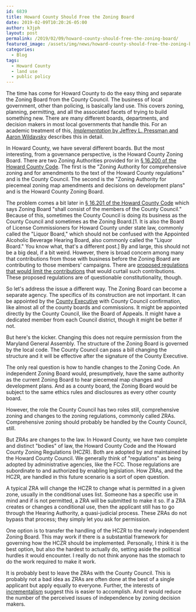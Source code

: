 ```yaml
---
id: 6839
title: Howard County Should Free the Zoning Board
date: 2019-02-09T10:20:26-05:00
author: k3jph
layout: post
permalink: /2019/02/09/howard-county-should-free-the-zoning-board/
featured_image: /assets/img/news/howard-county-should-free-the-zoning-board.png
categories:
  - Blog
tags:
  - Howard County
  - land use
  - public policy
---
```

The time has come for Howard County to do the easy thing and separate
the Zoning Board from the County Council. The business of local
government, other than policing, is basically land use. This covers
zoning, planning, permitting, and all the associated facets of
trying to build something new. There are many different boards,
departments, and decision makers in most local governments that
handle this. For an academic treatment of this, [_Implementation_
by Jeffrey L. Pressman and Aaron Wildavsky](https://www.amazon.com/dp/0520053311") 
describes this in detail.

In Howard County, we have several different boards. But the most
interesting, from a governance perspective, is the Howard County
Zoning Board. There are two Zoning Authorities provided for in [§
16.200 of the Howard County
Code](https://library.municode.com/md/howard_county/codes/code_of_ordinances?nodeId=HOCOCO_TIT16PLZOSULADERE_SUBTITLE_2ZO_S16.200ZOAUDESHTI).
The first is the "Zoning Authority for comprehensive zoning and for
amendments to the text of the Howard County regulations" and is the
County Council. The second is the "Zoning Authority for piecemeal
zoning map amendments and decisions on development plans" and is
the Howard County Zoning Board.

The problem comes a bit later in [§ 16.201 of the Howard County
Code](https://library.municode.com/md/howard_county/codes/code_of_ordinances?nodeId=HOCOCO_TIT16PLZOSULADERE_SUBTITLE_2ZO_S16.201AU)
which says Zoning Board "shall consist of the members of the County
Council." Because of this, sometimes the County Council is doing
its business as the County Council and sometimes as the Zoning
Board.[1\. It is also the Board of License Commissioners for Howard
County under state law, commonly called the "Liquor Board," which
should not be confused with the Appointed Alcoholic Beverage Hearing
Board, also commonly called the "Liquor Board." You know what,
that's a different post.] By and large, this should not be a big
deal, if a bit weird. However, there is broad concern among many
that contributions from those with business before the Zoning Board
are contributing to those members' campaigns. There are [proposed
regulations that would limit the
contributions](https://www.peoplesvoicellc.org/) that would curtail
such contributions. These proposed regulations are of questionable
constitutionality, though.

So let's address the issue a different way. The Zoning Board can
become a separate agency. The specifics of its construction are not
important. It can be appointed by the [County
Executive](https://www.howardcountymd.gov/Branches/County-Executive) with
County Council confirmation, like almost all of the county boards
and commissions. It might be appointed directly by the County
Council, like the Board of Appeals. It might have a dedicated member
from each Council district, though it might be better if not.

But here's the kicker. Changing this does not require permission
from the Maryland General Assembly. The structure of the Zoning
Board is governed by the local code. The County Council can pass a
bill changing the structure and it will be effective after the
signature of the County Executive.

The only real question is how to handle changes to the Zoning Code.
An independent Zoning Board would, presumptively, have the same
authority as the current Zoning Board to hear piecemeal map changes
and development plans. And as a county board, the Zoning Board would
be subject to the same ethics rules and disclosures as every other
county board.

However, the role the County Council has two roles still, comprehensive
zoning and changes to the zoning regulations, commonly called ZRAs.
Comprehensive zoning should probably be handled by the County
Council, still.

But ZRAs are changes to the law. In Howard County, we have two
complete and distinct "bodies" of law, the Howard County Code and
the Howard County Zoning Regulations (HCZR). Both are adopted by
and maintained by the Howard County Council. We generally think of
"regulations" as being adopted by administrative agencies, like the
FCC. Those regulations are subordinate to and authorized by enabling
legislation. How ZRAs, and the HCZR, are handled in this future
scenario is a sort of open question.

A typical ZRA will change the HCZR to change what is permitted in
a given zone, usually in the conditional uses list. Someone has a
specific use in mind and if is not permitted, a ZRA will be submitted
to make it so. If a ZRA creates or changes a conditional use, then
the applicant still has to go through the Hearing Authority, a
quasi-judicial process. These ZRAs do not bypass that process; they
simply let you ask for permission.

One option is to transfer the handling of the HCZR to the newly
independent Zoning Board. This may work if there is a substantial
framework for governing how the HCZR should be implemented. Personally,
I think it is the best option, but also the hardest to actually do,
setting aside the political hurdles it would encounter. I really
do not think anyone has the stomach to do the work required to make
it work.

It is probably best to leave the ZRAs with the County Council. This
is probably not a bad idea as ZRAs are often done at the best of a
single applicant but apply equally to everyone. Further, the interests
of [incrementalism](https://www.jstor.org/stable/973677) suggest
this is easier to accomplish. And it would reduce the number of the
perceived issues of independence by zoning decision makers.

